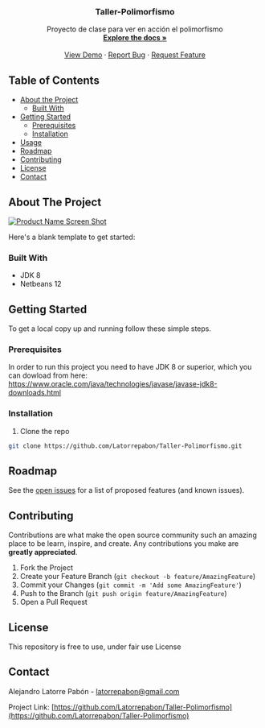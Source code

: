
<!-- PROJECT LOGO -->
<br />
  <h3 align="center">Taller-Polimorfismo</h3>

  <p align="center">
    Proyecto de clase para ver en acción el polimorfismo
    <br />
    <a href="https://github.com/Latorrepabon/Taller-Polimorfismo"><strong>Explore the docs »</strong></a>
    <br />
    <br />
    <a href="https://github.com/Latorrepabon/Taller-Polimorfismo">View Demo</a>
    ·
    <a href="https://github.com/Latorrepabon/Taller-Polimorfismo/issues">Report Bug</a>
    ·
    <a href="https://github.com/Latorrepabon/Taller-Polimorfismo/issues">Request Feature</a>
  </p>
</p>



<!-- TABLE OF CONTENTS -->
## Table of Contents

* [About the Project](#about-the-project)
  * [Built With](#built-with)
* [Getting Started](#getting-started)
  * [Prerequisites](#prerequisites)
  * [Installation](#installation)
* [Usage](#usage)
* [Roadmap](#roadmap)
* [Contributing](#contributing)
* [License](#license)
* [Contact](#contact)


<!-- ABOUT THE PROJECT -->
## About The Project

[![Product Name Screen Shot][product-screenshot]](https://example.com)

Here's a blank template to get started:
### Built With

* []() JDK 8
* []() Netbeans 12



<!-- GETTING STARTED -->
## Getting Started

To get a local copy up and running follow these simple steps.

### Prerequisites

In order to run this project you need to have JDK 8 or superior, which you can dowload from here:
https://www.oracle.com/java/technologies/javase/javase-jdk8-downloads.html
### Installation

1. Clone the repo
```sh
git clone https://github.com/Latorrepabon/Taller-Polimorfismo.git
```

<!-- ROADMAP -->
## Roadmap

See the [open issues](https://github.com/Latorrepabon/Taller-Polimorfismo/issues) for a list of proposed features (and known issues).



<!-- CONTRIBUTING -->
## Contributing

Contributions are what make the open source community such an amazing place to be learn, inspire, and create. Any contributions you make are **greatly appreciated**.

1. Fork the Project
2. Create your Feature Branch (`git checkout -b feature/AmazingFeature`)
3. Commit your Changes (`git commit -m 'Add some AmazingFeature'`)
4. Push to the Branch (`git push origin feature/AmazingFeature`)
5. Open a Pull Request



<!-- LICENSE -->
## License

This repository is free to use, under fair use License



<!-- CONTACT -->
## Contact

Alejandro Latorre Pabón - latorrepabon@gmail.com

Project Link: [https://github.com/Latorrepabon/Taller-Polimorfismo](https://github.com/Latorrepabon/Taller-Polimorfismo)



<!-- MARKDOWN LINKS & IMAGES -->
<!-- https://www.markdownguide.org/basic-syntax/#reference-style-links -->
[contributors-shield]: https://img.shields.io/github/contributors/Latorrepabon/repo.svg?style=flat-square
[contributors-url]: https://github.com/Latorrepabon/repo/graphs/contributors
[forks-shield]: https://img.shields.io/github/forks/Latorrepabon/repo.svg?style=flat-square
[forks-url]: https://github.com/Latorrepabon/repo/network/members
[stars-shield]: https://img.shields.io/github/stars/Latorrepabon/repo.svg?style=flat-square
[stars-url]: https://github.com/Latorrepabon/repo/stargazers
[issues-shield]: https://img.shields.io/github/issues/Latorrepabon/repo.svg?style=flat-square
[issues-url]: https://github.com/Latorrepabon/repo/issues
[license-shield]: https://img.shields.io/github/license/Latorrepabon/repo.svg?style=flat-square
[license-url]: https://github.com/Latorrepabon/repo/blob/master/LICENSE.txt
[linkedin-shield]: https://img.shields.io/badge/-LinkedIn-black.svg?style=flat-square&logo=linkedin&colorB=555
[linkedin-url]: https://linkedin.com/in/Latorrepabon
[product-screenshot]: images/screenshot.png
